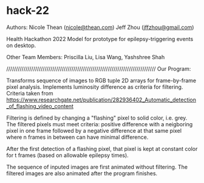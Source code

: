 # hack-22
Authors: 
Nicole Thean  (nicole@thean.com)
Jeff Zhou  (jffzhou@gmail.com)

Health Hackathon 2022
Model for prototype for epilepsy-triggering events on desktop. 

Other Team Members:
Priscilla Liu, Lisa Wang, Yashshree Shah

//////////////////////////////////////////////////////////////////////////////
Our Program:

Transforms sequence of images to RGB tuple 2D arrays for frame-by-frame pixel analysis.
Implements luminosity difference as criteria for filtering. 
Criteria taken from https://www.researchgate.net/publication/282936402_Automatic_detection_of_flashing_video_content 

Filtering is defined by changing a "flashing" pixel to solid color, i.e. grey. 
The filtered pixels must meet criteria: positive difference with a neigboring pixel in one frame followed by a negative difference at that same pixel where n frames in between can have minimal difference.

After the first detection of a flashing pixel, that pixel is kept at constant color for t frames (based on allowable epilepsy times). 

The sequence of inputed images are first animated without filtering.
The filtered images are also animated after the program finishes.